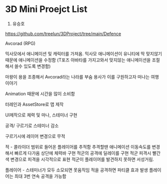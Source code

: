 # 3D Mini Proejct List


1. 유승호

https://github.com/treelun/3DProject/tree/main/Defence

Avcorad (RPG)

믹사모에서 애니메이션 및 캐릭터를 가져옴.
믹사모 애니메이션이 유니티에 딱 맞지않기때문에
애니메이션을 수정함 (T포즈 아바타를 가지고와서 맞지않는 애니메이션을 조절해서 쓸수 있도록 변경함)

마왕이 용을 조종해서 Avcorad라는 나라를 부숨
용사가 이를 구원하고자 떠나는 여행 이야기


Animation 때문에 시간을 많이 소비함

터레인과 AssetStore로 맵 제작

UI제작으로 체력 및 마나, 스테미너 구현

공격/ 구르기로 스테미너 감소

구르기시에 레이어 변경으로 무적

적 - 콜라이더 범위로 들어온 플레이어를 추적함
추격할땐 애니메이션 이동속도를 변경해서 빠르게 다가옴
상단에 체력바 구현
적군의 공격에 딜레이를 구현
적군 피격시 빨간색 변경으로 피격을 시각적으로 표현
적군이 플레이어를 발견하지 못하면 서성거림.

플레이어 - 스테미너가 모두 소모되면 못움직임
적을 공격하면 파티클 효과 발생
플레이어는 최대 3번 연속 공격을 가능함

